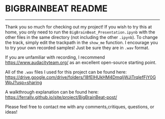 # BIGBRAINBEAT README
---
Thank you so much for checking out my project! If you wish to try this at home,
you only need to run the `BigBrainBeat_Presentation.ipynb` with the other files
in the same directory (not including the other `.ipynb`). To change the track,
simply edit the trackpath in the `show_me` function. I encourage you to try your own
recorded samples! Just be sure they are in `.wav` format.

If you are unfamiliar with recording, I recommend https://www.audacityteam.org/
as an excellent open-source starting point.

All of the `.wav` files I used for this project can be found here:
https://drive.google.com/drive/folders/18fEIHUkHM4DmqIjWJiTrqlefFjY0GWpJ?usp=sharing

A walkthrough explanation can be found here: https://ferrallv.github.io/site/project/BigBrainBeat-post/

Please feel free to contact me with any comments,critiques, questions, or ideas!
